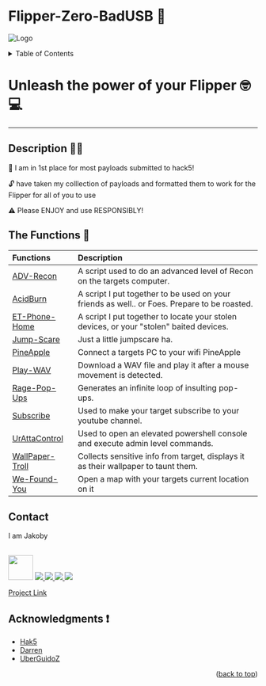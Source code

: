 # Flipper-Zero-BadUSB 🐬

![Logo](https://github.com/I-Am-Jakoby/hak5-submissions/blob/main/Assets/logo-170-px.png?raw=true)

<!-- TABLE OF CONTENTS -->
<details>
  <summary>Table of Contents</summary>
  <ol>
    <li><a href="#Description">Description</a></li>
    <li><a href="#The-Functions">The Functions</a></li>
    <li><a href="#Contact">Contact</a></li>
    <li><a href="#Acknowledgments">Acknowledgments</a></li>
  </ol>
</details>

# Unleash the power of your Flipper 🤓💻



***


## Description 👨‍🏫

🥇 I am in 1st place for most payloads submitted to hack5! 

🔓  have taken my colllection of payloads and formatted them to work for the Flipper for all of you to use

⚠️ Please ENJOY and use RESPONSIBLY! 

## The Functions 🧬

| Functions                                         | Description                                                                                                                                                         |
| :------------------------------------------------ | :------------------------------------------------------------------------------------------------------------------------------------------------------------------ |
| [ADV-Recon](https://github.com/I-Am-Jakoby/Flipper-Zero-BadUSB/tree/main/Payloads/Flip-ADV-Recon)     | A script used to do an advanced level of Recon on the targets computer.                                                                          |
| [AcidBurn](https://github.com/I-Am-Jakoby/Flipper-Zero-BadUSB/tree/main/Payloads/Flip-AcidBurn)      | A script I put together to be used on your friends as well.. or Foes. Prepare to be roasted.                                                                                                           |
| [ET-Phone-Home](https://github.com/I-Am-Jakoby/Flipper-Zero-BadUSB/tree/main/Payloads/Flip-ET-Phone-Home)  | A script I put together to locate your stolen devices, or your "stolen" baited devices.                                                                                                               |
| [Jump-Scare](https://github.com/I-Am-Jakoby/Flipper-Zero-BadUSB/tree/main/Payloads/Flip-JumpScare)    | Just a little jumpscare ha.                                                                                                            |
| [PineApple](https://github.com/I-Am-Jakoby/Flipper-Zero-BadUSB/tree/main/Payloads/Flip-PineApple)   | Connect a targets PC to your wifi PineApple                                                                                                                                                 |
| [Play-WAV](https://github.com/I-Am-Jakoby/Flipper-Zero-BadUSB/tree/main/Payloads/Flip-Play-WAV)     | Download a WAV file and play it after a mouse movement is detected. 
| [Rage-Pop-Ups](https://github.com/I-Am-Jakoby/Flipper-Zero-BadUSB/tree/main/Payloads/Flip-Rage-PopUps)   | Generates an infinite loop of insulting pop-ups.                                                  
| [Subscribe](https://github.com/I-Am-Jakoby/Flipper-Zero-BadUSB/tree/main/Payloads/Flip-Subscribe)   | Used to make your target subscribe to your youtube channel.                                              
| [UrAttaControl](https://github.com/I-Am-Jakoby/Flipper-Zero-BadUSB/tree/main/Payloads/Flip-UrAttaControl) | Used to open an elevated powershell console and execute admin level commands.                                                                                                         |
| [WallPaper-Troll](https://github.com/I-Am-Jakoby/Flipper-Zero-BadUSB/tree/main/Payloads/Flip-Wallpaper-Troll)   | Collects sensitive info from target, displays it as their wallpaper to taunt them.
| [We-Found-You](https://github.com/I-Am-Jakoby/Flipper-Zero-BadUSB/tree/main/Payloads/Flip-We-Found-You)   | Open a map with your targets current location on it


<!-- CONTACT -->
## Contact

I am Jakoby
  <p><br/>
  
  <img src="https://media.giphy.com/media/VgCDAzcKvsR6OM0uWg/giphy.gif" width="50"> 
  
  <a href="https://github.com/I-Am-Jakoby/">
    <img src="https://img.shields.io/badge/GitHub-I--Am--Jakoby-blue">
  </a>
  
  <a href="https://www.instagram.com/i_am_jakoby/">
    <img src="https://img.shields.io/badge/Instagram-i__am__jakoby-red">
  </a>
  
  <a href="https://twitter.com/I_Am_Jakoby/">
    <img src="https://img.shields.io/badge/Twitter-I__Am__Jakoby-blue">
  </a>
  
  <a href="https://www.youtube.com/c/IamJakoby/">
    <img src="https://img.shields.io/badge/YouTube-I_am_Jakoby-red">
  </a>

  [Project Link](https://github.com/I-Am-Jakoby/PowerShell-for-Hackers)
</p>

<!-- ACKNOWLEDGMENTS -->
## Acknowledgments ❗

* [Hak5](https://hak5.org/)
* [Darren](https://github.com/hak5darren)
* [UberGuidoZ](https://github.com/UberGuidoZ)




<p align="right">(<a href="#top">back to top</a>)</p>

